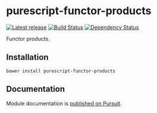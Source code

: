 # purescript-functor-products

[![Latest release](http://img.shields.io/bower/v/purescript-functor-products.svg)](https://github.com/purescript/purescript-functor-products/releases)
[![Build Status](https://travis-ci.org/purescript/purescript-functor-products.svg)](https://travis-ci.org/purescript/purescript-functor-products)
[![Dependency Status](https://www.versioneye.com/user/projects/56f53e0e35630e003888aa14/badge.svg?style=flat)](https://www.versioneye.com/user/projects/56f53e0e35630e003888aa14)

Functor products.

## Installation

```
bower install purescript-functor-products
```

## Documentation

Module documentation is [published on Pursuit](http://pursuit.purescript.org/packages/purescript-functor-products).

